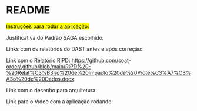# README

<mark>Instruções para rodar a aplicação:</mark>

Justificativa do Padrão SAGA escolhido:

Links com os relatórios do DAST antes e após correção:

Link com o Relatório RIPD: https://github.com/soat-order/.github/blob/main/RIPD%20-%20Relat%C3%B3rio%20de%20Impacto%20de%20Prote%C3%A7%C3%A3o%20de%20Dados.docx

Link com o desenho para arquitetura:

Link para o Vídeo com a aplicação rodando: 
